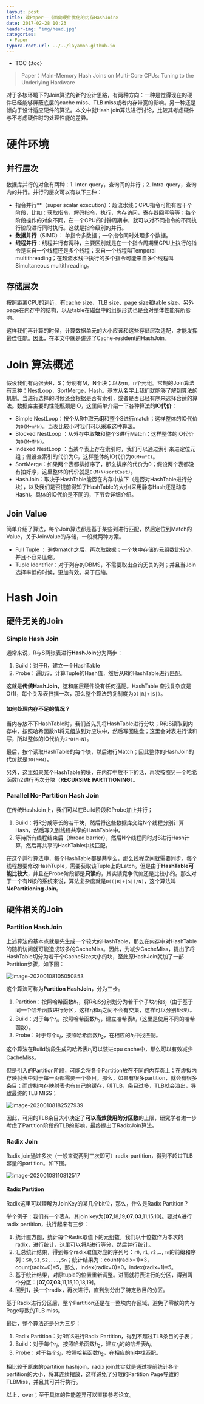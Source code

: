 ```yaml
---
layout: post
title: 读Paper——《面向硬件优化的内存HashJoin》
date: 2017-02-28 10:23
header-img: "img/head.jpg"
categories: 
 - Paper
typora-root-url: ../../layamon.github.io
---
```


* TOC
{:toc}

> Paper：Main-Memory Hash Joins on Multi-Core CPUs: Tuning to the Underlying Hardware

对于多核环境下的Join算法的新的设计思路，有两种方向：一种是觉得现在的硬件已经能够屏蔽底层的cache miss、TLB miss或者内存带宽的影响。另一种还是倾向于设计适应硬件的算法。本文中就Hash join算法进行讨论，比较其考虑硬件与不考虑硬件时的处理性能的差异。

# 硬件环境

## 并行层次

数据库并行的对象有两种：1. Inter-query，查询间的并行；2. Intra-query，查询内的并行。并行的层次可以有以下三种：

+ 指令并行**（super scalar execution）：超流水线；CPU指令可能有若干个阶段，比如：获取指令，解码指令，执行，内存访问，寄存器回写等等；每个阶段操作的对象不同，在一个CPU的时钟周期中，就可以对不同指令的不同执行阶段进行同时执行。这就是指令级别的并行。
+ **数据并行**（SIMD）： 单指令多数据；一个指令同时处理多个数据。
+ **线程并行**：线程并行有两种，主要区别就是在一个指令周期里CPU上执行的指令是来自一个线程还是多个线程；来自一个线程叫Temporal multithreading；在超流水线中执行的多个指令可能来自多个线程叫Simultaneous multithreading。

## 存储层次

按照距离CPU的远近，有cache size、TLB size、page size和table size。另外page在内存中的结构，以及table在磁盘中的组织形式也是会对整体性能有所影响。

这样我们再计算的时候，计算数据单元的大小应该和这些存储层次适配，才能发挥最佳性能。因此，在本文中就是讲述了Cache-resident的HashJoin。

# Join 算法概述

假设我们有两张表R，S；分别有M，N个块；以及m，n个元组。常规的Join算法有三种：NestLoop，SortMerge，Hash。基本从名字上我们就能够了解到算法的机制。当进行选择的时候还会根据是否有索引，或者是否已经有序来选择合适的算法。数据库主要的性能瓶颈是IO，这里简单介绍一下各种算法的**IO代价**：

+ Simple NestLoop：按个从R中取**元组**和整个S进行match；这样整体的IO代价为`O(M+m*N)`。当表比较小时我们可以采取这种算法。
+ Blocked NestLoop ：从外存中取**块**和整个S进行Match；这样整体的IO代价为`O(M+M*N)`。
+ Indexed NestLoop ：当某个表上存在索引时，我们可以通过索引来进定位元组；假设查索引的代价为C，这样整体的IO代价为`O(M+m*C)`。
+ SortMerge：如果两个表都排好序了，那么排序的代价为0；假设两个表都没有拍好序，这里整体的代价就是`O(M+N+sortCost)`。
+ HashJoin：取决于HashTable能否在内存中放下（是否对HashTable进行分块），以及我们是否提前得知了HashTable的大小(采用静态Hash还是动态Hash)。具体的IO代价是不同的，下节会详细介绍。

## Join Value

简单介绍了算法，每个Join算法都是基于某些列进行匹配，然后定位到Match的Value，关于JoinValue的存储，一般就两种方案。

- Full Tuple ： 避免match之后，再次取数据；一个块中存储的元组数比较少，并且不容易压缩。
- Tuple Identifier：对于列存的DBMS，不需要取出查询无关的列；并且当Join选择率低的时候，更加有效。易于压缩。

# Hash Join

## 硬件无关的Join

### Simple Hash Join

通常来说，R与S两张表进行**HashJoin**分为两步：

1. Build：对于R，建立一个HashTable
2. Probe：遍历S，计算Tuple的Hash值，然后从R的HashTable进行匹配。

这就是**传统HashJoin**，这和底层硬件没有任何适配。HashTable 查找复杂度是O(1)，每个关系表扫描一次，那么整个算法的复制度为`O(|R|+|S|)`。

#### 如何处理内存不足的情况？

当内存放不下HashTable时，我们首先先将HashTable进行分块；R和S读取到内存中，按照哈希函数h1将元组放到对应块中，然后写回磁盘；这里会对表进行读和写，所以整体的IO代价为`2*O(M+N)`。

最后，按个读取HashTable的每个块，然后进行Match；因此整体的HashJoin的代价就是`3O(M+N)`。

另外，这里如果某个HashTable的块，在内存中放不下的话，再次按照另一个哈希函数h2进行再次分块（**RECURSIVE PARTITIONING**）。

### Parallel No-Partition Hash Join

在传统HashJoin上，我们可以在Build阶段和Probe加上并行；

1. Build：将R分成等长的若干块，然后将这些数据库交给N个线程分别计算Hash，然后写入到线程共享的HashTable中。
2. 等待所有线程结束后（thread barrier），然后N个线程同时对S进行Hash计算，然后再共享的HashTable中找匹配。

在这个并行算法中，每个HashTable都是共享么，那么线程之间就需要同步。每个线程想要修改HashTuple，需要获取该Tuple上的Latch。但是由于**HashTable可能比较大**，并且在Probe阶段都是**只读**的，其实锁竞争代价还是比较小的。那么对于一个有N核的系统来说，算法复杂度就是`O((|R|+|S|)/N)`，这个算法叫**NoPartitioning Join**。

## 硬件相关的Join

### Partition HashJoin

上述算法的基本点就是先生成一个较大的HashTable，那么在内存中对HashTable的随机访问就可能造成较多的CacheMiss。因此，为减少CacheMiss，提出了将HashTable切分为若干个CacheSize大小的块，至此原HashJoin就加了一部Partition步骤，如下图：

![image-20200108105050853](/image/hashjoin/0108-partition-hashjoin.png)

这个算法可称为**Partition HashJoin**，分为三步。

1. Partition：按照哈希函数$h_1$，将R和S分别划分为若干个子块$r_i$和$s_j$（由于基于同一个哈希函数进行分区，这样$r_i$和$s_j$之间不会有交集，这样可以分别处理）。
2. Build：对于每个$r_i$，按照哈希函数$h_2$，建立哈希表$h_i$（这里是使用不同的哈希函数）。
3. Probe：对于每个$s_j$，按照哈希函数$h_2$，在相应的$h_i$中找匹配。

这个算法在Build阶段生成的哈希表$h_i$可以装进cpu cache中，那么可以有效减少CacheMiss。

但是引入的Partition阶段，可能会将各个Partition放在不同的内存页上；在虚拟内存映射表中对于每一页都需要一个条目，那么，如果有很多partition，就会有很多条目；而虚拟内存映射表也有自己的缓存，叫TLB，条目过多，TLB就会溢出，导致最终的TLB MISS；

![image-20200108182527939](/image/hashjoin/0108-tlb.png)

因此，可用的TLB条目大小决定了**可以高效使用的分区数**的上限，研究学者进一步考虑了Partition阶段的TLB的影响，最终提出了RadixJoin算法。

### Radix Join

Radix join通过多次（一般来说两到三次即可）radix-partition，得到不超过TLB容量的partition。如下图。

![image-20200108110812517](/image/hashjoin/0108-radix-join.png)

#### Radix Partition

Radix这里可以理解为JoinKey的某几个bit位，那么，什么是Radix Partition？

举个例子：我们有一个表A，其join key为[**07**,18,19,**07**,**03**,11,15,10]。要对A进行radix partition，执行起来有三步：

1. 统计直方图，统计每个Radix取值下的元组数。我们以十位数作为本次的radix，进行统计，这里可以将A进行等分，然后并行统计。
2. 汇总统计结果，得到每个radix取值对应的序列号：`r0,r1,r2,…,rn`的前缀和序列：`S0,S1,S2,...,Sn`；统计结果为：count(radix=1)=3，count(radix=0)=5，那么，index(radix=0)=0，index(radix=1)=5。
3. 基于统计结果，对原tuple的位置重新调整。进而就将表进行的分区，得到两个分区：[**07,07,03**,11,15,10,18,19]。
4. 回到1，换一个radix，再次进行，直到划分出了特定数目的分区。

基于Radix进行分区后，整个Partition还是在一整块内存区域，避免了零散的内存Page导致的TLB miss。

最后，整个算法还是分为三步：

1. Radix Partition：对R和S进行Radix Partition，得到不超过TLB条目的子表；
2. Build：对于每个$r_i$，按照哈希函数$h_2$，建立$r_i$的的哈希表$h_i$。
3. Probe：对于每个$s_i$，按照哈希函数$h_2$，在相应的hi中找匹配。

相比较于原来的partition hashjoin，radix join其实就是通过提前统计各个partition的大小，将其连续摆放，这样避免了分散的Partition Page导致的TLBMiss，并且其可并行执行。

以上，over；至于具体的性能差异可以直接参考论文。











